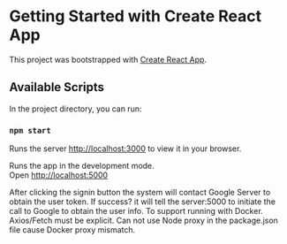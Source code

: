 # Getting Started with Create React App

This project was bootstrapped with [Create React App](https://github.com/facebook/create-react-app).

## Available Scripts

In the project directory, you can run:

### `npm start`


Runs the server
[http://localhost:3000](http://localhost:3000) to view it in your browser.

Runs the app in the development mode.\
Open [http://localhost:5000](http://localhost:5000) 

After clicking the signin button the system will contact Google Server to obtain the user token.
If success? it will tell the server:5000 to initiate the call to Google to obtain the user info.
To support running with Docker.
    Axios/Fetch must be explicit.  Can not use Node proxy in the package.json file cause Docker proxy mismatch.